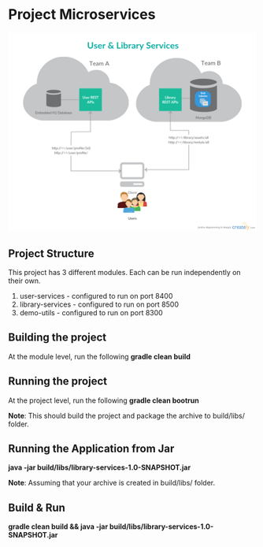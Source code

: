 # Project Microservices
![Architecture](/demo-utils/src/main/resources/static/dist/img/architecture.jpg )

## Project Structure
This project has 3 different modules. Each can be run independently on their own.
  1. user-services    - configured to run on port 8400
  2. library-services - configured to run on port 8500
  3. demo-utils       - configured to run on port 8300

## Building the project
At the module level, run the following 
**gradle clean build**

## Running the project
At the project level, run the following
**gradle clean bootrun**

**Note**: This should build the project and package the archive to build/libs/ folder.

## Running the Application from Jar
**java -jar build/libs/library-services-1.0-SNAPSHOT.jar**

**Note**: Assuming that your archive is created in build/libs/ folder.

## Build & Run
**gradle clean build && java -jar build/libs/library-services-1.0-SNAPSHOT.jar**

